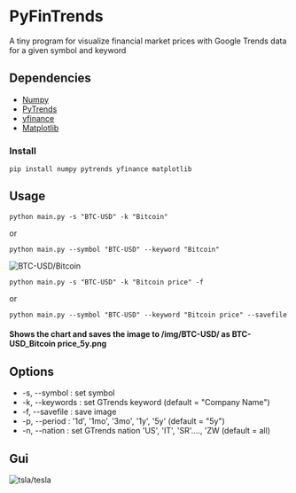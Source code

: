 # PyFinTrends
A tiny program for visualize financial market prices with Google Trends data for a given symbol and keyword

## Dependencies
- [Numpy](https://pypi.org/project/numpy/)
- [PyTrends](https://pypi.org/project/pytrends/)
- [yfinance](https://pypi.org/project/yfinance/)
- [Matplotlib](https://pypi.org/project/matplotlib/)
### Install

```
pip install numpy pytrends yfinance matplotlib
```
## Usage
```
python main.py -s "BTC-USD" -k "Bitcoin"
```
or 
```
python main.py --symbol "BTC-USD" --keyword "Bitcoin"
```

![BTC-USD/Bitcoin](https://github.com/Wonkysouce/img/blob/master/BTC-USD%20.png?raw=true "Example")
```
python main.py -s "BTC-USD" -k "Bitcoin price" -f
```
or 
```
python main.py --symbol "BTC-USD" --keyword "Bitcoin price" --savefile
```
#### Shows the chart and saves the image to /img/BTC-USD/ as BTC-USD_Bitcoin price_5y.png
## Options
- -s, --symbol : set symbol  
- -k, --keywords : set GTrends keyword (default = "Company Name")
- -f, --savefile : save image
- -p, --period : '1d', '1mo', '3mo', '1y', '5y' (default = "5y")
- -n, --nation : set GTrends nation 'US', 'IT', 'SR'...., 'ZW (default = all)

## Gui
![tsla/tesla](https://github.com/Wonkysouce/img/blob/master/gui.PNG?raw=true "Example")



